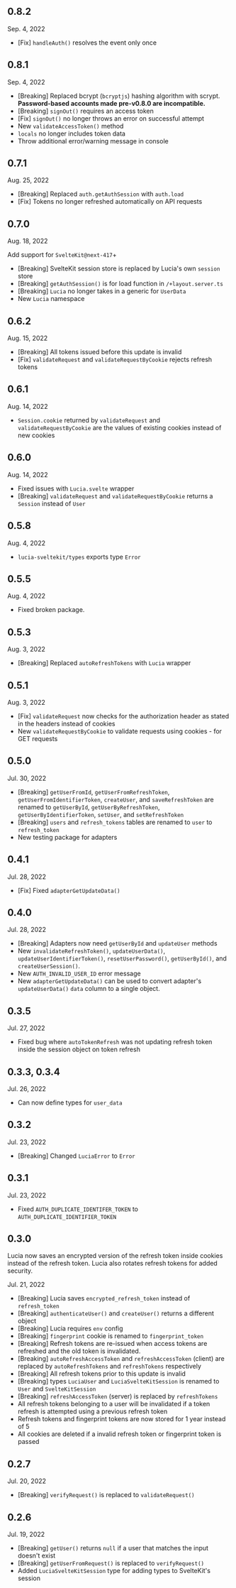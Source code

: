 ## 0.8.2

Sep. 4, 2022

-   [Fix] `handleAuth()` resolves the event only once

## 0.8.1

Sep. 4, 2022

-   [Breaking] Replaced bcrypt (`bcryptjs`) hashing algorithm with scrypt. **Password-based accounts made pre-v0.8.0 are incompatible.**
-   [Breaking] `signOut()` requires an access token
-   [Fix] `signOut()` no longer throws an error on successful attempt
-   New `validateAccessToken()` method
-   `locals` no longer includes token data
-   Throw additional error/warning message in console

## 0.7.1

Aug. 25, 2022

-   [Breaking] Replaced `auth.getAuthSession` with `auth.load`
-   [Fix] Tokens no longer refreshed automatically on API requests

## 0.7.0

Aug. 18, 2022

Add support for `SvelteKit@next-417`+

-   [Breaking] SvelteKit session store is replaced by Lucia's own `session` store
-   [Breaking] `getAuthSession()` is for load function in `/+layout.server.ts`
-   [Breaking] `Lucia` no longer takes in a generic for `UserData`
-   New `Lucia` namespace

## 0.6.2

Aug. 15, 2022

-   [Breaking] All tokens issued before this update is invalid
-   [Fix] `validateRequest` and `validateRequestByCookie` rejects refresh tokens

## 0.6.1

Aug. 14, 2022

-   `Session.cookie` returned by `validateRequest` and `validateRequestByCookie` are the values of existing cookies instead of new cookies

## 0.6.0

Aug. 14, 2022

-   Fixed issues with `Lucia.svelte` wrapper
-   [Breaking] `validateRequest` and `validateRequestByCookie` returns a `Session` instead of `User`

## 0.5.8

Aug. 4, 2022

-   `lucia-sveltekit/types` exports type `Error`

## 0.5.5

Aug. 4, 2022

-   Fixed broken package.

## 0.5.3

Aug. 3, 2022

-   [Breaking] Replaced `autoRefreshTokens` with `Lucia` wrapper

## 0.5.1

Aug. 3, 2022

-   [Fix] `validateRequest` now checks for the authorization header as stated in the headers instead of cookies
-   New `validateRequestByCookie` to validate requests using cookies - for GET requests

## 0.5.0

Jul. 30, 2022

-   [Breaking] `getUserFromId`, `getUserFromRefreshToken`, `getUserFromIdentifierToken`, `createUser`, and `saveRefreshToken` are renamed to `getUserById`, `getUserByRefreshToken`, `getUserByIdentifierToken`, `setUser`, and `setRefreshToken`
-   [Breaking] `users` and `refresh_tokens` tables are renamed to `user` to `refresh_token`
-   New testing package for adapters

## 0.4.1

Jul. 28, 2022

-   [Fix] Fixed `adapterGetUpdateData()`

## 0.4.0

Jul. 28, 2022

-   [Breaking] Adapters now need `getUserById` and `updateUser` methods
-   New `invalidateRefreshToken()`, `updateUserData()`, `updateUserIdentifierToken()`, `resetUserPassword()`, `getUserById()`, and `createUserSession()`.
-   New `AUTH_INVALID_USER_ID` error message
-   New `adapterGetUpdateData()` can be used to convert adapter's `updateUserData()` `data` column to a single object.

## 0.3.5

Jul. 27, 2022

-   Fixed bug where `autoTokenRefresh` was not updating refresh token inside the session object on token refresh

## 0.3.3, 0.3.4

Jul. 26, 2022

-   Can now define types for `user_data`

## 0.3.2

Jul. 23, 2022

-   [Breaking] Changed `LuciaError` to `Error`

## 0.3.1

Jul. 23, 2022

-   Fixed `AUTH_DUPLICATE_IDENTIFER_TOKEN` to `AUTH_DUPLICATE_IDENTIFIER_TOKEN`

## 0.3.0

Lucia now saves an encrypted version of the refresh token inside cookies instead of the refresh token. Lucia also rotates refresh tokens for added security.

Jul. 21, 2022

-   [Breaking] Lucia saves `encrypted_refresh_token` instead of `refresh_token`
-   [Breaking] `authenticateUser()` and `createUser()` returns a different object
-   [Breaking] Lucia requires `env` config
-   [Breaking] `fingerprint` cookie is renamed to `fingerprint_token`
-   [Breaking] Refresh tokens are re-issued when access tokens are refreshed and the old token is invalidated.
-   [Breaking] `autoRefreshAccessToken` and `refreshAccessToken` (client) are replaced by `autoRefreshTokens` and `refreshTokens` respectively
-   [Breaking] All refresh tokens prior to this update is invalid
-   [Breaking] types `LuciaUser` and `LuciaSvelteKitSession` is renamed to `User` and `SvelteKitSession`
-   [Breaking] `refreshAccessToken` (server) is replaced by `refreshTokens`
-   All refresh tokens belonging to a user will be invalidated if a token refresh is attempted using a previous refresh token
-   Refresh tokens and fingerprint tokens are now stored for 1 year instead of 5
-   All cookies are deleted if a invalid refresh token or fingerprint token is passed

## 0.2.7

Jul. 20, 2022

-   [Breaking] `verifyRequest()` is replaced to `validateRequest()`

## 0.2.6

Jul. 19, 2022

-   [Breaking] `getUser()` returns `null` if a user that matches the input doesn't exist
-   [Breaking] `getUserFromRequest()` is replaced to `verifyRequest()`
-   Added `LuciaSvelteKitSession` type for adding types to SvelteKit's session
